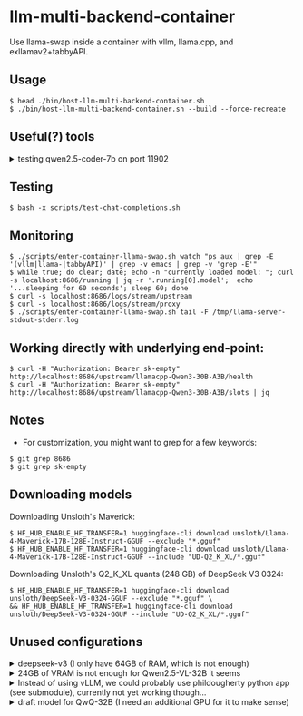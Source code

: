 # llm-multi-backend-container
Use llama-swap inside a container with vllm, llama.cpp, and exllamav2+tabbyAPI.

## Usage
```console
$ head ./bin/host-llm-multi-backend-container.sh
$ ./bin/host-llm-multi-backend-container.sh --build --force-recreate
```

## Useful(?) tools
<details>
<summary>testing qwen2.5-coder-7b on port 11902</summary>

```console
$ ./scripts/host-qwen2.5-coder-7b_localhost_port11902.sh
$ env OPENAI_API_BASE=localhost:11902/v1 OPENAI_API_KEY=sk-empty \
    ./scripts/test-chat-completions.sh modelnameplaceholder "In python, how do I defer deletion of a specific path to end of program?" \
    | jq -r | batcat -pp -l md
```
</details>

## Testing
```console
$ bash -x scripts/test-chat-completions.sh
```

## Monitoring
```console
$ ./scripts/enter-container-llama-swap.sh watch "ps aux | grep -E '(vllm|llama-|tabbyAPI)' | grep -v emacs | grep -v 'grep -E'"
$ while true; do clear; date; echo -n "currently loaded model: "; curl -s localhost:8686/running | jq -r '.running[0].model';  echo '...sleeping for 60 seconds'; sleep 60; done
$ curl -s localhost:8686/logs/stream/upstream
$ curl -s localhost:8686/logs/stream/proxy
$ ./scripts/enter-container-llama-swap.sh tail -F /tmp/llama-server-stdout-stderr.log
```

## Working directly with underlying end-point:
```console
$ curl -H "Authorization: Bearer sk-empty" http://localhost:8686/upstream/llamacpp-Qwen3-30B-A3B/health
$ curl -H "Authorization: Bearer sk-empty" http://localhost:8686/upstream/llamacpp-Qwen3-30B-A3B/slots | jq
```

## Notes
- For customization, you might want to grep for a few keywords:
```console
$ git grep 8686
$ git grep sk-empty
```

## Downloading models
Downloading Unsloth's Maverick:
```console
$ HF_HUB_ENABLE_HF_TRANSFER=1 huggingface-cli download unsloth/Llama-4-Maverick-17B-128E-Instruct-GGUF --exclude "*.gguf"
$ HF_HUB_ENABLE_HF_TRANSFER=1 huggingface-cli download unsloth/Llama-4-Maverick-17B-128E-Instruct-GGUF --include "UD-Q2_K_XL/*.gguf"
```
Downloading Unsloth's Q2_K_XL quants (248 GB) of DeepSeek V3 0324:
```console
$ HF_HUB_ENABLE_HF_TRANSFER=1 huggingface-cli download unsloth/DeepSeek-V3-0324-GGUF --exclude "*.gguf" \
&& HF_HUB_ENABLE_HF_TRANSFER=1 huggingface-cli download unsloth/DeepSeek-V3-0324-GGUF --include "UD-Q2_K_XL/*.gguf"
```


## Unused configurations
<details>
<summary>deepseek-v3 (I only have 64GB of RAM, which is not enough)</summary>

```
  # notes:
  #  1. maybe use:
  #      - https://huggingface.co/ubergarm/DeepSeek-V3-0324-GGUF
  #      - https://github.com/ikawrakow/ik_llama.cpp/discussions/258
  llamacpp-deepseek-v3-0324:
    cmd: |
      /opt/llama.cpp/build/bin/llama-server
        --port ${PORT}
        --ctx-size 16384
        --seed "-1"
        --prio 2
        --temp 0.3
        --min-p 0.01
        --model /root/.cache/huggingface/hub/models--unsloth--DeepSeek-V3-0324-GGUF/snapshots/b3e19c41e42074be413d73f1d0e1b7f2be9e60c3/UD-IQ2_XXS/DeepSeek-V3-0324-UD-IQ2_XXS-00001-of-00005.gguf  # ~219GB for 1..5
        --n-gpu-layers 1
        --ubatch-size 1
        --jinja
    #--model /root/.cache/huggingface/hub/models--unsloth--DeepSeek-V3-0324-GGUF/snapshots/b3e19c41e42074be413d73f1d0e1b7f2be9e60c3/UD-Q2_K_XL/DeepSeek-V3-0324-UD-Q2_K_XL-00001-of-00006.gguf  # zombie process after reading 231G (of 248G)
    proxy: http://127.0.0.1:${PORT}
    ttl: 3600
```

</details>

<details>
<summary>24GB of VRAM is not enough for Qwen2.5-VL-32B it seems</summary>

```
  llamacpp-Qwen2.5-VL-32B:
    cmd: |
      /opt/llama.cpp/build/bin/llama-server
        --port ${PORT}
        --ctx-size 4096
        --cache-type-k q8_0
        --cache-type-v q4_0
        --flash-attn
        --n-gpu-layers 64
        --hf-repo mradermacher/Qwen2.5-VL-32B-Instruct-i1-GGUF:i1-IQ3_S
        --temp 0.15
    proxy: http://127.0.0.1:${PORT}
    ttl: 3600
```

</details>

<details>
<summary>Instead of using vLLM, we could probably use phildougherty python app (see submodule), currently not yet working though...</summary>

```
  phildougherty-Qwen2.5-VL-7B:
    cmd: |
      python3 /phildougherty-qwen-vl-api/app.py
          --model Qwen2.5-VL-7B-Instruct
          --port ${PORT}
          --quant int8
          # --quant int4
    proxy: http://127.0.0.1:${PORT}
    ttl: 3600

```

</details>

<details>
<summary>draft model for QwQ-32B (I need an additional GPU for it to make sense)</summary>
```
        #--hf-repo-draft mradermacher/Qwen2.5-Coder-0.5B-QwQ-draft-i1-GGUF:Q4_K_M  # <-- token 151665 content differs - target '<tool_response>', draft ''
        --hf-repo-draft bartowski/InfiniAILab_QwQ-0.5B-GGUF:Q8_0
        --n-gpu-layers-draft 99
        --override-kv tokenizer.ggml.bos_token_id=int:151643
        # --draft-max 16
        # --draft-min 5
        # --draft-p-min 0.5
```
</details>
